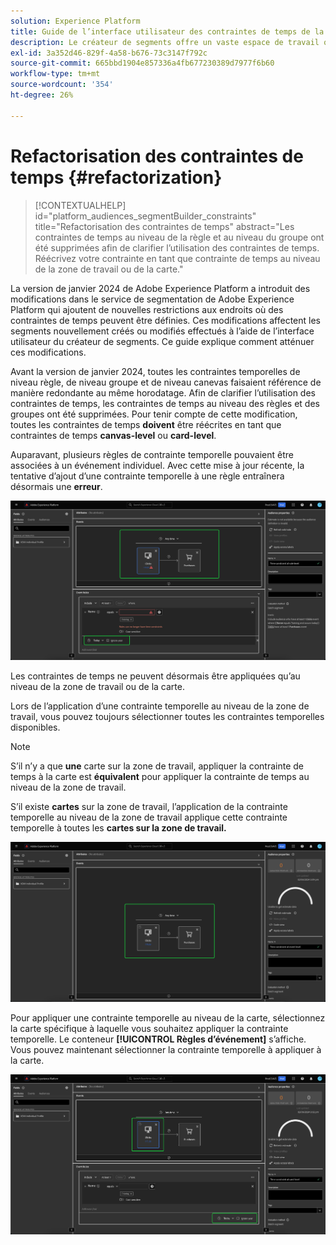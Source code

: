 ```yaml
---
solution: Experience Platform
title: Guide de l’interface utilisateur des contraintes de temps de la segmentation refactorisées
description: Le créateur de segments offre un vaste espace de travail qui vous permet d’interagir avec les éléments de données de profil. L’espace de travail fournit des commandes intuitives pour la création et la modification de règles, telles que le glisser-déposer de mosaïques utilisées pour représenter les propriétés des données.
exl-id: 3a352d46-829f-4a58-b676-73c3147f792c
source-git-commit: 665bbd1904e857336a4fb677230389d7977f6b60
workflow-type: tm+mt
source-wordcount: '354'
ht-degree: 26%

---
```


# Refactorisation des contraintes de temps {#refactorization}

>[!CONTEXTUALHELP]
>id="platform_audiences_segmentBuilder_constraints"
>title="Refactorisation des contraintes de temps"
>abstract="Les contraintes de temps au niveau de la règle et au niveau du groupe ont été supprimées afin de clarifier l’utilisation des contraintes de temps. Réécrivez votre contrainte en tant que contrainte de temps au niveau de la zone de travail ou de la carte."

La version de janvier 2024 de Adobe Experience Platform a introduit des modifications dans le service de segmentation de Adobe Experience Platform qui ajoutent de nouvelles restrictions aux endroits où des contraintes de temps peuvent être définies. Ces modifications affectent les segments nouvellement créés ou modifiés effectués à l’aide de l’interface utilisateur du créateur de segments. Ce guide explique comment atténuer ces modifications.

Avant la version de janvier 2024, toutes les contraintes temporelles de niveau règle, de niveau groupe et de niveau canevas faisaient référence de manière redondante au même horodatage. Afin de clarifier l’utilisation des contraintes de temps, les contraintes de temps au niveau des règles et des groupes ont été supprimées. Pour tenir compte de cette modification, toutes les contraintes de temps **doivent** être réécrites en tant que contraintes de temps **canvas-level** ou **card-level**.

Auparavant, plusieurs règles de contrainte temporelle pouvaient être associées à un événement individuel. Avec cette mise à jour récente, la tentative d’ajout d’une contrainte temporelle à une règle entraînera désormais une **erreur**.

![La contrainte temporelle au niveau de la règle est mise en surbrillance. L’erreur qui se produit par la suite est également mise en surbrillance. ](../images/ui/segment-refactoring/rule-time-constraint.png)

Les contraintes de temps ne peuvent désormais être appliquées qu’au niveau de la zone de travail ou de la carte.

Lors de l’application d’une contrainte temporelle au niveau de la zone de travail, vous pouvez toujours sélectionner toutes les contraintes temporelles disponibles.

>[!NOTE]
>
>S’il n’y a que **une** carte sur la zone de travail, appliquer la contrainte de temps à la carte est **équivalent** pour appliquer la contrainte de temps au niveau de la zone de travail.
>
>S’il existe **cartes** sur la zone de travail, l’application de la contrainte temporelle au niveau de la zone de travail applique cette contrainte temporelle à toutes les **cartes sur la zone de travail.**

![La contrainte temporelle au niveau de la zone de travail est mise en surbrillance.](../images/ui/segment-refactoring/canvas-time-constraint.png)

Pour appliquer une contrainte temporelle au niveau de la carte, sélectionnez la carte spécifique à laquelle vous souhaitez appliquer la contrainte temporelle. Le conteneur **[!UICONTROL Règles d’événement]** s’affiche. Vous pouvez maintenant sélectionner la contrainte temporelle à appliquer à la carte.

![La contrainte temporelle au niveau de la carte est mise en surbrillance.](../images/ui/segment-refactoring/card-time-constraint.png)
